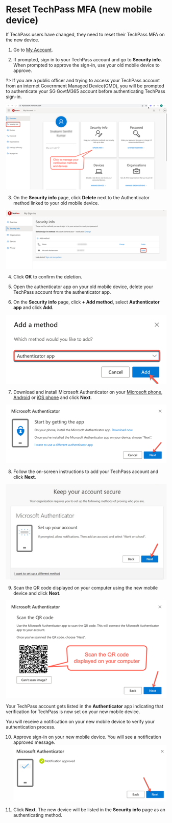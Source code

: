 # Reset TechPass MFA (new mobile device)
If TechPass users have changed, they need to reset their TechPass MFA on the new device.

<!--- new device
If you have a new mobile device, you'll need to set it up to work with multi-factor verification. This is a multi-step solution.-->

1. Go to [My Account](https://account.activedirectory.windowsazure.com/proofup.aspx?proofup=1).

2. If prompted, sign in to your TechPass account and go to **Security info**. When prompted to approve the sign-in, use your old mobile device to approve.

?> If you are a public officer and trying to access your TechPass account from an internet Government Managed Device(GMD), you will be prompted to authenticate your SG GovtM365 account before authenticating TechPass sign-in.

<kbd>![](assets/images/reset-techpass-mfa-vendor/security-info-menu.png)</kbd>

3.  On the **Security info** page, click **Delete** next to the Authenticator method linked to your old mobile device.

<kbd>![delete-auth-method](assets/images/reset-techpass-mfa-vendor/delete-auth-app-for-old-device.png)

4. Click **OK** to confirm the deletion.

5. Open the authenticator app on your old mobile device, delete your TechPass account from the authenticator app.

6. On the **Security info** page, click **+ Add method**, select **Authenticator app** and click **Add**.

<kbd>![add-auth-method](assets/images/reset-techpass-mfa-vendor/add-method.png)

7. Download and install Microsoft Authenticator on your [Microsoft phone](https://www.microsoft.com/en-sg/store/apps/windows-phone), [Android](https://play.google.com/store/apps?hl=en&amp;gl=US) or [iOS phone](https://www.apple.com/app-store/) and click **Next**.

  <kbd>![install-auth-method](assets/images/reset-techpass-mfa-vendor/install-auth-app.png)

8. Follow the on-screen instructions to add your TechPass account and click **Next**.

  <kbd>![keep-your-account-secure-next](assets/images/onboarding/po-non-se/keep-your-account-secure-next.png)</kbd>

9. Scan the QR code displayed on your computer using the new mobile device and click **Next**.

  <kbd>![scan-qr-code](assets/images/reset-techpass-mfa-vendor/scan-qr-code.png)

Your TechPass account gets listed in the **Authenticator** app indicating that verification for TechPass is now set on your new mobile device.

You will receive a notification on your new mobile device to verify your authentication process.

10. Approve sign-in on your new mobile device. You will see a notification approved message.
<kbd>![](assets/images/reset-techpass-mfa-vendor/verification-confirmed.png)

11. Click **Next**. The new device will be listed in the **Security info** page as an authenticating method.
